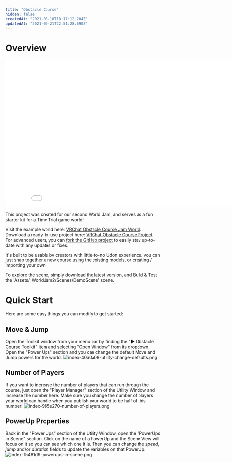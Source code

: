 ```yaml
---
title: "Obstacle Course"
hidden: false
createdAt: "2021-08-10T18:17:12.204Z"
updatedAt: "2021-09-21T22:51:28.690Z"
---
```

# Overview
<iframe class="embedly-embed" src="//cdn.embedly.com/widgets/media.html?src=https%3A%2F%2Fwww.youtube.com%2Fembed%2Fid3VqPUy_rY%3Ffeature%3Doembed&display_name=YouTube&url=https%3A%2F%2Fwww.youtube.com%2Fwatch%3Fv%3Did3VqPUy_rY&image=https%3A%2F%2Fi.ytimg.com%2Fvi%2Fid3VqPUy_rY%2Fhqdefault.jpg&key=f2aa6fc3595946d0afc3d76cbbd25dc3&type=text%2Fhtml&schema=youtube" width="854" height="480" scrolling="no" title="YouTube embed" frameborder="0" allow="autoplay; fullscreen" allowfullscreen="true"></iframe>

This project was created for our second World Jam, and serves as a fun starter kit for a Time Trial game world!

Visit the example world here: [VRChat Obstacle Course Jam World](https://vrchat.com/home/world/wrld_39c422c4-ab87-4cc1-a4d1-390af2e45c74).
Download a ready-to-use project here: [VRChat Obstacle Course Project](https://github.com/vrchat/VRChat-Obstacle-Jam/releases/download/1.0.3/obstacle-jam-public_v1.0.3.zip).
For advanced users, you can [fork the GitHub project](https://github.com/vrchat/VRChat-Obstacle-Jam) to easily stay up-to-date with any updates or fixes.

It's built to be usable by creators with little-to-no Udon experience, you can just snap together a new course using the existing models, or creating / importing your own.

To explore the scene, simply download the latest version, and Build & Test the 'Assets/_WorldJam2/Scenes/DemoScene' scene.

# Quick Start
Here are some easy things you can modify to get started:

## Move & Jump
Open the Toolkit window from your menu bar by finding the "▶ Obstacle Course Toolkit" item and selecting "Open Window" from its dropdown. Open the "Power Ups" section and you can change the default Move and Jump powers for the world.
![index-40a0a08-utility-change-defaults.png](/creators.vrchat.com/images/worlds/index-40a0a08-utility-change-defaults.png)

## Number of Players
If you want to increase the number of players that can run through the course, just open the "Player Manager" section of the Utility Window and increase the number here. Make sure you change the number of players your world can handle when you publish your world to be half of this number!
![index-985e270-number-of-players.png](/creators.vrchat.com/images/worlds/index-985e270-number-of-players.png)

## PowerUp Properties
Back in the "Power Ups" section of the Utility Window, open the "PowerUps in Scene" section. Click on the name of a PowerUp and the Scene View will focus on it so you can see which one it is. Then you can change the _speed_, _jump_ and/or _duration_ fields to update the variables on that PowerUp.
![index-f5481d9-powerups-in-scene.png](/creators.vrchat.com/images/worlds/index-f5481d9-powerups-in-scene.png)
